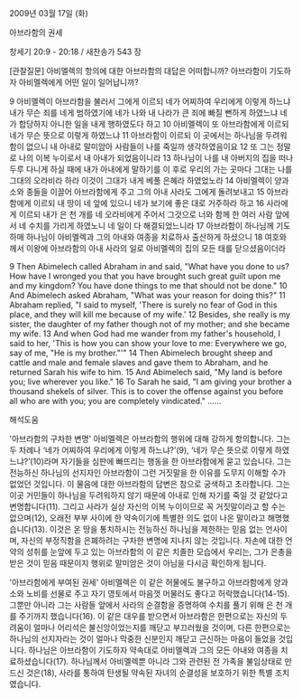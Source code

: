 2009년 03월 17일 (화)

아브라함의 권세



창세기 20:9 - 20:18 / 새찬송가 543 장

[관찰질문]
아비멜렉의 항의에 대한 아브라함의 대답은 어떠합니까?
아브라함이 기도하자 아비멜렉에게 어떤 일이 일어납니까?

9 아비멜렉이 아브라함을 불러서 그에게 이르되 네가 어찌하여 우리에게 이렇게 하느냐 내가 무슨 죄를 네게 범하였기에 네가 나와 내 나라가 큰 죄에 빠질 뻔하게 하였느냐 네가 합당하지 아니한 일을 내게 행하였도다 하고 
10 아비멜렉이 또 아브라함에게 이르되 네가 무슨 뜻으로 이렇게 하였느냐 
11 아브라함이 이르되 이 곳에서는 하나님을 두려워함이 없으니 내 아내로 말미암아 사람들이 나를 죽일까 생각하였음이요 
12 또 그는 정말로 나의 이복 누이로서 내 아내가 되었음이니라 
13 하나님이 나를 내 아버지의 집을 떠나 두루 다니게 하실 때에 내가 아내에게 말하기를 이 후로 우리의 가는 곳마다 그대는 나를 그대의 오라비라 하라 이것이 그대가 내게 베풀 은혜라 하였었노라 
14 아비멜렉이 양과 소와 종들을 이끌어 아브라함에게 주고 그의 아내 사라도 그에게 돌려보내고 
15 아브라함에게 이르되 내 땅이 네 앞에 있으니 네가 보기에 좋은 대로 거주하라 하고 
16 사라에게 이르되 내가 은 천 개를 네 오라비에게 주어서 그것으로 너와 함께 한 여러 사람 앞에서 네 수치를 가리게 하였노니 네 일이 다 해결되었느니라 
17 아브라함이 하나님께 기도하매 하나님이 아비멜렉과 그의 아내와 여종을 치료하사 출산하게 하셨으니 
18 여호와께서 이왕에 아브라함의 아내 사라의 일로 아비멜렉의 집의 모든 태를 닫으셨음이더라 

9 Then Abimelech called Abraham in and said, "What have you done to us? How have I wronged you that you have brought such great guilt upon me and my kingdom? You have done things to me that should not be done." 
10 And Abimelech asked Abraham, "What was your reason for doing this?" 
11 Abraham replied, "I said to myself, 'There is surely no fear of God in this place, and they will kill me because of my wife.' 
12 Besides, she really is my sister, the daughter of my father though not of my mother; and she became my wife. 
13 And when God had me wander from my father's household, I said to her, 'This is how you can show your love to me: Everywhere we go, say of me, "He is my brother."'" 
14 Then Abimelech brought sheep and cattle and male and female slaves and gave them to Abraham, and he returned Sarah his wife to him. 
15 And Abimelech said, "My land is before you; live wherever you like." 
16 To Sarah he said, "I am giving your brother a thousand shekels of silver. This is to cover the offense against you before all who are with you; you are completely vindicated." 
......

해석도움





'아브라함의 구차한 변명'
 아비멜렉은 아브라함의 행위에 대해 강하게 항의합니다. 그는 두 차례나 ‘네가 어찌하여 우리에게 이렇게 하느냐?’(9), ‘네가 무슨 뜻으로 이렇게 하였느냐?’(10)라며 자기들을 심판에 빠뜨리는 행동을 한 아브라함에게 묻고 있습니다. 그는 전능하신 하나님의 선지자인 아브라함이 그런 거짓말을 한 이유를 도무지 이해할 수가 없었던 것입니다. 이 물음에 대한 아브라함의 답변은 참으로 궁색하고 초라합니다. 그는 이곳 거민들이 하나님을 두려워하지 않기 때문에 아내로 인해 자기를 죽일 것 같았다고 변명합니다(11). 그리고 사라가 실상 자신의 이복 누이이므로 꼭 거짓말이라고 할 수는 없으며(12), 오래전 부부 사이에 한 약속이기에 특별한 의도 없이 나온 말이라고 해명했습니다(13). 이것은 온 땅을 통치하시는 전능하신 하나님을 제한하는 믿음 없는 언사이며, 자신의 부정직함을 은폐하려는 구차한 변명에 지나지 않는 것입니다. 자손에 대한 언약의 성취를 눈앞에 두고 있는 아브라함의 이 같은 치졸한 모습에서 우리는, 그가 은총을 받은 것이 믿음 때문이지 행위로 말미암은 것이 아님을 다시금 확인하게 됩니다.       

'아브라함에게 부여된 권세'
 아비멜렉은 이 같은 허물에도 불구하고 아브라함에게 양과 소와 노비를 선물로 주고 자기 영토에서 마음껏 머물러도 좋다고 허락했습니다(14-15). 그뿐만 아니라 그는 사람들 앞에서 사라의 순결함을 증명하여 수치를 풀기 위해 은 천 개를 주기까지 했습니다(16). 이 같은 대우를 받으면서 아브라함은 한편으로는 자신의 두려움이 얼마나 어리석은 불신앙이었는지를 깨닫고 부끄러웠을 것이며, 다른 한편으로는 하나님의 선지자라는 것이 얼마나 막중한 신분인지 깨닫고 근신하는 마음이 들었을 것입니다. 하나님은 아브라함이 기도하자 약속대로 아비멜렉과 그의 모든 아내와 여종을 치료하셨습니다(17). 하나님께서 아비멜렉뿐 아니라 그와 관련된 전 가족을 불임상태로 만드신 것은(18), 사라를 통하여 탄생될 약속된 자녀의 순결성을 보호하기 위한 특별 조치였습니다.